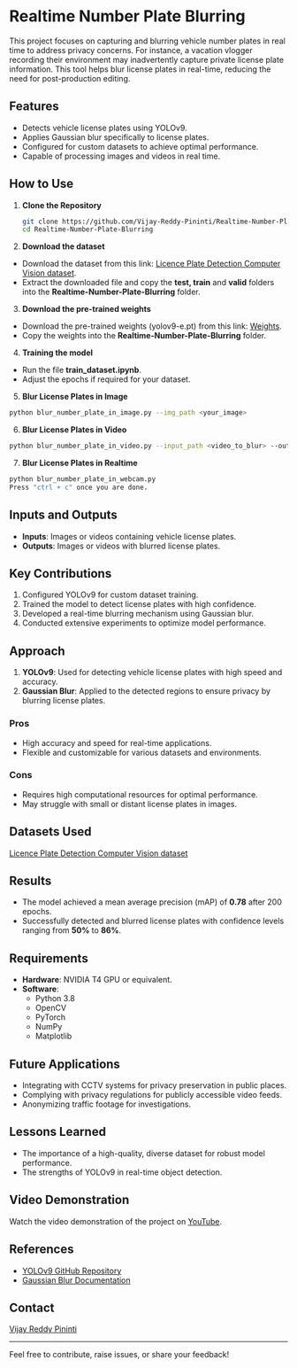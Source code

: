 # Realtime Number Plate Blurring

This project focuses on capturing and blurring vehicle number plates in real time to address privacy concerns. For instance, a vacation vlogger recording their environment may inadvertently capture private license plate information. This tool helps blur license plates in real-time, reducing the need for post-production editing.

## Features
- Detects vehicle license plates using YOLOv9.
- Applies Gaussian blur specifically to license plates.
- Configured for custom datasets to achieve optimal performance.
- Capable of processing images and videos in real time.

## How to Use

1. **Clone the Repository**  
   ```bash
   git clone https://github.com/Vijay-Reddy-Pininti/Realtime-Number-Plate-Blurring.git
   cd Realtime-Number-Plate-Blurring
   ```
   
2. **Download the dataset** </br>
- Download the dataset from this link: [Licence Plate Detection Computer Vision dataset](https://universe.roboflow.com/mashinelearning/licence-plate-detection-wcfzj/dataset/9).
- Extract the downloaded file and copy the **test, train** and **valid** folders into the **Realtime-Number-Plate-Blurring** folder.


3. **Download the pre-trained weights**

- Download the pre-trained weights (yolov9-e.pt) from this link: [Weights](https://github.com/WongKinYiu/yolov9/releases/tag/v0.1).
- Copy the weights into the **Realtime-Number-Plate-Blurring** folder.

4. **Training the model**

- Run the file **train_dataset.ipynb**.
- Adjust the epochs if required for your dataset.

5. **Blur License Plates in Image**

```bash
python blur_number_plate_in_image.py --img_path <your_image>
```

6. **Blur License Plates in Video**

```bash
python blur_number_plate_in_video.py --input_path <video_to_blur> --output_path <output_destination>
```

7. **Blur License Plates in Realtime**

```bash
python blur_number_plate_in_webcam.py
Press "ctrl + c" once you are done.
```

## Inputs and Outputs
- **Inputs**: Images or videos containing vehicle license plates.
- **Outputs**: Images or videos with blurred license plates.

## Key Contributions
1. Configured YOLOv9 for custom dataset training.
2. Trained the model to detect license plates with high confidence.
3. Developed a real-time blurring mechanism using Gaussian blur.
4. Conducted extensive experiments to optimize model performance.

## Approach
1. **YOLOv9**: Used for detecting vehicle license plates with high speed and accuracy.
2. **Gaussian Blur**: Applied to the detected regions to ensure privacy by blurring license plates.

### Pros
- High accuracy and speed for real-time applications.
- Flexible and customizable for various datasets and environments.

### Cons
- Requires high computational resources for optimal performance.
- May struggle with small or distant license plates in images.

## Datasets Used
[Licence Plate Detection Computer Vision dataset](https://universe.roboflow.com/mashinelearning/licence-plate-detection-wcfzj/dataset/9)

## Results
- The model achieved a mean average precision (mAP) of **0.78** after 200 epochs.
- Successfully detected and blurred license plates with confidence levels ranging from **50%** to **86%**.

## Requirements
- **Hardware**: NVIDIA T4 GPU or equivalent.
- **Software**:
  - Python 3.8
  - OpenCV
  - PyTorch
  - NumPy
  - Matplotlib

## Future Applications
- Integrating with CCTV systems for privacy preservation in public places.
- Complying with privacy regulations for publicly accessible video feeds.
- Anonymizing traffic footage for investigations.

## Lessons Learned
- The importance of a high-quality, diverse dataset for robust model performance.
- The strengths of YOLOv9 in real-time object detection. 

## Video Demonstration
Watch the video demonstration of the project on [YouTube](https://youtu.be/i53-ycDQwh8?si=Yk9nWd7VKUjslxx1).

## References
- [YOLOv9 GitHub Repository](https://github.com/WongKinYiu/yolov9)
- [Gaussian Blur Documentation](https://docs.opencv.org/4.x/d4/d13/tutorial_py_filtering.html)

## Contact
[Vijay Reddy Pininti](https://www.linkedin.com/in/vijay-reddy-pininti/)

---

Feel free to contribute, raise issues, or share your feedback!
